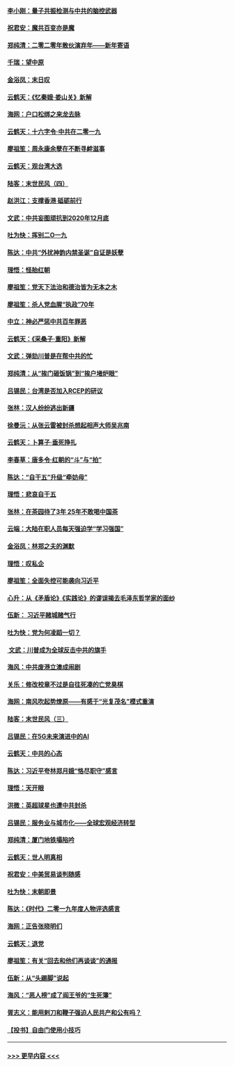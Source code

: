 #### [李小刚：量子共振检测与中共的脑控武器](../pages/nsc993/n11754518.md?t=12310122) 
#### [祝君安：魔共百变亦是魔](../pages/nsc993/n11754469.md?t=12310122) 
#### [郑纯清：二零二零年散伙演弃年——新年寄语](../pages/nsc993/n11754195.md?t=12310122) 
#### [千瑞：望中原](../pages/nsc993/n11754159.md?t=12310122) 
#### [金浴凤：末日叹](../pages/nsc993/n11752359.md?t=12310122) 
#### [云鹤天：《忆秦娥‧娄山关》新解](../pages/nsc993/n11752348.md?t=12310122) 
#### [海网：户口松绑之来龙去脉](../pages/nsc993/n11752328.md?t=12310122) 
#### [云鹤天：十六字令‧中共在二零一九](../pages/nsc993/n11752305.md?t=12310122) 
#### [廖祖笙：周永康余孽在不断寻衅滋事](../pages/nsc993/n11751013.md?t=12310122) 
#### [云鹤天：观台湾大选](../pages/nsc993/n11751007.md?t=12310122) 
#### [陆客：末世民风（四）](../pages/nsc993/n11749203.md?t=12310122) 
#### [赵洪江：支撑香港 砥砺前行](../pages/nsc993/n11748482.md?t=12310122) 
#### [文武：中共妄图顽抗到2020年12月底](../pages/nsc993/n11748446.md?t=12310122) 
#### [吐为快：挥别二O一九](../pages/nsc993/n11748411.md?t=12310122) 
#### [陈达：中共“外扰神韵内禁圣诞”自证是妖孽](../pages/nsc993/n11748226.md?t=12310122) 
#### [理悟：怪胎红朝](../pages/nsc993/n11748206.md?t=12310122) 
#### [廖祖笙：党天下法治和德治皆为无本之木](../pages/nsc993/n11748135.md?t=12310122) 
#### [廖祖笙：杀人党血腥“执政”70年](../pages/nsc993/n11745144.md?t=12310122) 
#### [中立：神必严惩中共百年罪恶](../pages/nsc993/n11744970.md?t=12310122) 
#### [云鹤天：《采桑子‧重阳》新解](../pages/nsc993/n11744948.md?t=12310122) 
#### [文武：弹劾川普是在帮中共的忙](../pages/nsc993/n11744758.md?t=12310122) 
#### [郑纯清：从“挨门砸饭锅”到“挨户堵炉眼”](../pages/nsc993/n11744745.md?t=12310122) 
#### [吕锡民：台湾是否加入RCEP的研议](../pages/nsc993/n11744701.md?t=12310122) 
#### [张林：汉人纷纷逃出新疆](../pages/nsc993/n11743530.md?t=12310122) 
#### [徐曼沅：从张云雷被封杀想起相声大师吴兆南](../pages/nsc993/n11741816.md?t=12310122) 
#### [云鹤天：卜算子‧垂死挣扎](../pages/nsc993/n11739956.md?t=12310122) 
#### [李春草：唐多令‧红朝的“斗”与“拍”](../pages/nsc993/n11739830.md?t=12310122) 
#### [陈达：“自干五”升级“牵妨母”](../pages/nsc993/n11739724.md?t=12310122) 
#### [理悟：悲哀自干五](../pages/nsc993/n11739547.md?t=12310122) 
#### [张林：在茶园待了3年 25年不敢喝中国茶](../pages/nsc993/n11739240.md?t=12310122) 
#### [云端：大陆在职人员每天强迫学“学习强国”](../pages/nsc993/n11738735.md?t=12310122) 
#### [金浴凤：林郑之夫的渊默](../pages/nsc993/n11737735.md?t=12310122) 
#### [理悟：叹私企](../pages/nsc993/n11737715.md?t=12310122) 
#### [廖祖笙：全面失控可能袭向习近平](../pages/nsc993/n11737704.md?t=12310122) 
#### [心升：从《矛盾论》《实践论》的谬误揭去毛泽东哲学家的面纱](../pages/nsc993/n11736962.md?t=12310122) 
#### [伍新： 习近平赌城赌气行](../pages/nsc993/n11736929.md?t=12310122) 
#### [吐为快：党为何凌蹈一切？](../pages/nsc993/n11736915.md?t=12310122) 
#### [ 文武：川普成为全球反击中共的旗手](../pages/nsc993/n11736882.md?t=12310122) 
#### [海风：中共废港立澳成闹剧](../pages/nsc993/n11735857.md?t=12310122) 
#### [关乐：修改校章不过是自往死凑的亡党臭棋](../pages/nsc993/n11735097.md?t=12310122) 
#### [海网：南风吹起势燎原——有感于“光复茂名”模式重演](../pages/nsc993/n11732308.md?t=12310122) 
#### [陆客：末世民风（三）](../pages/nsc993/n11732211.md?t=12310122) 
#### [吕锡民：在5G未来演进中的AI](../pages/nsc993/n11730010.md?t=12310122) 
#### [云鹤天：中共的心态](../pages/nsc993/n11729906.md?t=12310122) 
#### [陈达：习近平夸林郑月娥“恪尽职守”感言](../pages/nsc993/n11729881.md?t=12310122) 
#### [理悟：天开眼](../pages/nsc993/n11729699.md?t=12310122) 
#### [洪微：英超球星也遭中共封杀](../pages/nsc993/n11727243.md?t=12310122) 
#### [吕锡民：服务业与城市化——全球宏观经济转型](../pages/nsc993/n11725845.md?t=12310122) 
#### [郑纯清：厦门地铁塌陷吟](../pages/nsc993/n11725813.md?t=12310122) 
#### [云鹤天：世人明真相](../pages/nsc993/n11725621.md?t=12310122) 
#### [祝君安：中美贸易谈判随感](../pages/nsc993/n11725609.md?t=12310122) 
#### [吐为快：末朝即景](../pages/nsc993/n11723365.md?t=12310122) 
#### [陈达：《时代》二零一九年度人物评选感言](../pages/nsc993/n11723337.md?t=12310122) 
#### [海网：正告张晓明们](../pages/nsc993/n11723228.md?t=12310122) 
#### [云鹤天：退党](../pages/nsc993/n11723056.md?t=12310122) 
#### [廖祖笙：有关“回去和他们再谈谈”的通报](../pages/nsc993/n11722442.md?t=12310122) 
#### [伍新：从“头踢脚”说起](../pages/nsc993/n11722429.md?t=12310122) 
#### [海风：“恶人榜”成了阎王爷的“生死簿”](../pages/nsc993/n11722272.md?t=12310122) 
#### [胥志义：能用剌刀和鞭子强迫人民共产和公有吗？](../pages/nsc993/n11720569.md?t=12310122) 
#### [【投书】自由门使用小技巧](../pages/nsc993/n11720180.md?t=12310122) 

----
#### [ >>> 更早内容 <<< ](../indexes/nsc993-earlier.md)
